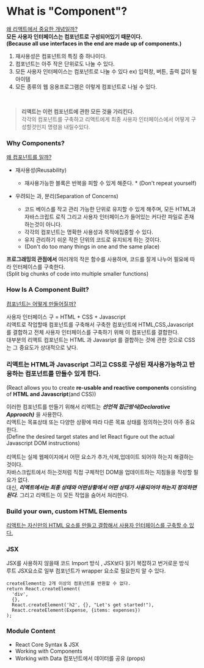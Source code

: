 # What is "Component"?
<u>왜 리액트에서 중요한 개념일까?</u><br>
**모든 사용자 인터페이스는 컴포넌트로 구성되어있기 때문이다.<br>(Because all use interfaces in the end are made up of components.)**
<br>
1. 재사용성은 컴포넌트의 특징 중 하나이다.
2. 컴포넌트는 아주 작은 단위로도 나눌 수 있다. 
3. 모든 사용자 인터페이스는 컴포넌트로 나눌 수 있다 ex) 입력창, 버튼, 출력 값이 될 아이템 
4. 모든 종류의 웹 응용프로그램은 이렇게 컴포넌트로 나뉠 수 있다.
<br>
   
>**리액트는 이런 컴포넌트에 관한 모든 것을 가리킨다.**<br>
각각의 컴포넌트를 구축하고 리액트에게 최종 사용자 인터페이스에서 어떻게 구성할것인지 명령을 내릴수있다.<br>

### Why Components?
<u>왜 컴포넌트를 일까?</u>
- 재사용성(Reusability)
  - 재사용가능한 블록은 반복을 피할 수 있게  해준다. *  (Don't repeat yourself)
    
- 우려되는 과, 분리(Separation of Concerns)
    - 코드 베이스를 작고 관리 가능한 단위로 유지할 수 있게 해주며, 모든 HTML과 자바스크립트 로직 그리고 사용자 인터페이스가 들어있는 커다란 파일로 존재하는것이 아니다.
    - 각각의 컴포넌트는 명확한 사용성과 목적에집중할 수 있다.
    - 유지 관리하기 쉬운 작은 단위의 코드로 유지되게 하는 것이다.
    - (Don't do too many things in one and the same place)
    
    
**프로그래밍의 관점에서** 여러개의 작은 함수를 사용하며, 코드를 잘게 나누어 필요에 따라 인터페이스를 구축한다.  <br>(Split big chunks of code into multiple smaller functions)
<br>
### How Is A Component Built?
<u>컴포넌트는 어떻게 만들어질까?</u>

사용자 인터페이스 구 = HTML + CSS + Javascript<br>
리액트로 작업할때 컴포넌트를 구축해서
구축한 컴포넌트에 HTML,CSS,Javascript 를 결합하고 
전체 사용자 인터페이스를 구축하기 위해 이 컴포넌트를 결합한다.<br>
대부분의 리액트 컴포넌트는 HTML 과 Javasript 를 결합하는 것에 관한  것으로 CSS는 그 중요도가 상대적으로 낮다.<br>


### 리액트는 HTML과 Javascript 그리고 CSS로 구성된 재사용가능하고 반응하는 컴포넌트를 만들수 있게 한다.<br>
(React allows you to create **re-usable and reactive components** consisting of **HTML and Javascript**(and CSS))
<br>


이러한 컴포넌트를 만들기 위해서 리액트는 ***선언적 접근방식(Declarative Approach)*** 을 사용한다.<br>
리액트는 목표상태 또는 다양한 상황에 따라 다른 목표 상태를 정의하는것이 아주 중요한다.<br>
(Define the desired target states and let React figure out the actual Javascript DOM instructions)<br><br>
리액트는 실제 웹페이지에서 어떤 요소가 추가,삭제,업데이트 되어야 하는지 해결하는 것이다.<br>
자바스크립트에서 하는것처럼 직접 구체적인 DOM을 업데이트하는 지침들을 작성할 필요가 없다.<br>
대신, ***리액트에서는 최종 상태와 어떤상황에서 어떤 상태가 사용되어야 하는지 정의하면 된다.*** 
그리고 리액트는 이 모든 작업을 숨어서 처리한다.


### Build your own, custom HTML Elements
<u>리액트는 자신만의 HTML 요소를 만들고 결합해서 사용자 인터페이스를 구축할 수 있다.
</u>

### JSX
JSX를 사용하지 않을때 코드 Import 방식 , JSX보다 읽기 복잡하고 번거로운 방식<br>
루트 JSX요소로 일부 컴포넌트가 wrapper 요소로 필요한지 알 수 있다.<br>

```
createElement는 2개 이상의 컴포넌트를 반환할 수 없다.
return React.createElement(
  'div',
  {},
  React.createElement('h2', {}, "Let's get started!"),
  React.createElement(Expense, {items: expenses})
);
```



### Module Content
- React Core Syntax & JSX
- Working with Components
- Working with Data 컴포넌트에서 데이터를 공유 (props)  